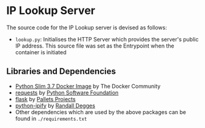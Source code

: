 # IP Lookup Server

The source code for the IP Lookup server is devised as follows:

- `lookup.py`: Initialises the HTTP Server which provides the server's public IP address. This source file was set as the Entrypoint when the container is initiated 

## Libraries and Dependencies
- [Python Slim 3.7 Docker Image](https://hub.docker.com/layers/library/python/3.7-slim/images/sha256-05be27b7e8722b0dfd691d8352e7b7c6bedacc8c43343711db98bd3b1a2d8177?context=explore) by The Docker Community
- [requests](https://github.com/psf/requests) by [Python Software Foundation](https://github.com/psf)
- [flask](https://github.com/pallets/flask) by [Pallets Projects](https://github.com/pallets)
- [python-ipify](https://github.com/rdegges/python-ipify) by [Randall Degges](https://github.com/rdegges)
- Other dependencies which are used by the above packages can be found in `./requirements.txt`